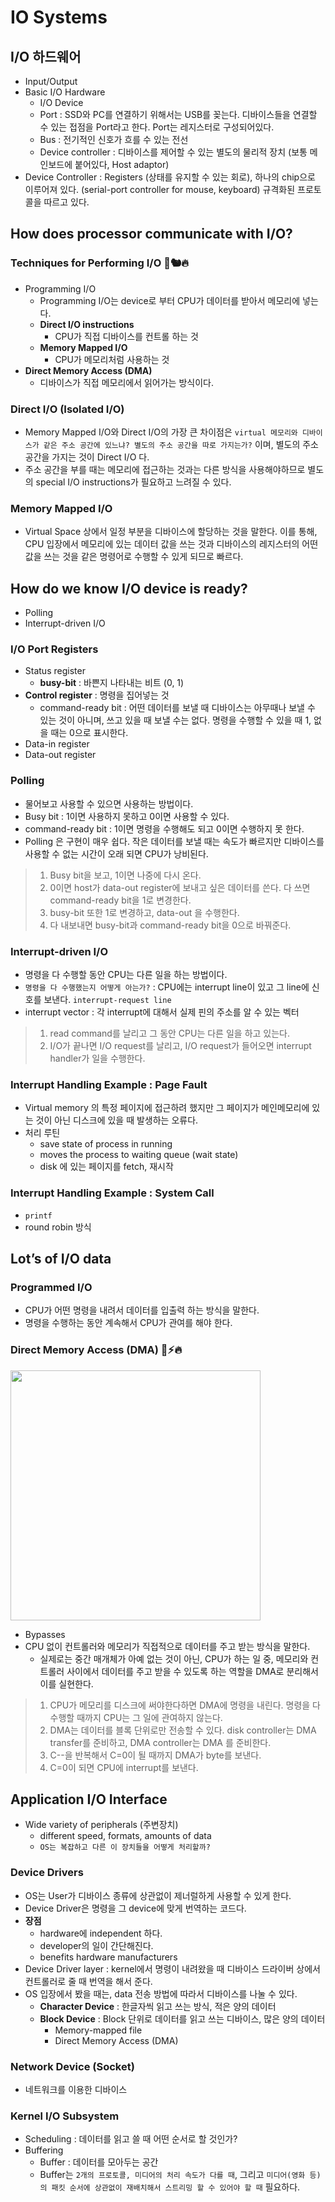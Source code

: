 # IO Systems
## I/O 하드웨어
* Input/Output
* Basic I/O Hardware
	* I/O Device
	* Port : SSD와 PC를 연결하기 위해서는 USB를 꽂는다. 디바이스들을 연결할 수 있는 접점을 Port라고 한다.  Port는 레지스터로 구성되어있다.
	* Bus : 전기적인 신호가 흐를 수 있는 전선
	* Device controller : 디바이스를 제어할 수 있는 별도의 물리적 장치 (보통 메인보드에 붙어있다, Host adaptor)
* Device Controller : Registers (상태를 유지할 수 있는 회로), 하나의 chip으로 이루어져 있다. (serial-port controller for mouse, keyboard) 규격화된 프로토콜을 따르고 있다.

## How does processor communicate with I/O?
### Techniques for Performing I/O 🥜🐿🔥
* Programming I/O
	* Programming I/O는 device로 부터 CPU가 데이터를 받아서 메모리에 넣는다. 
	* **Direct I/O instructions**
		* CPU가 직접 디바이스를 컨트롤 하는 것
	* **Memory Mapped I/O** 
		* CPU가 메모리처럼 사용하는 것
* **Direct Memory Access (DMA)**
	* 디바이스가 직접 메모리에서 읽어가는 방식이다.

### Direct I/O (Isolated I/O)
* Memory Mapped I/O와 Direct I/O의 가장 큰 차이점은 `virtual 메모리와 디바이스가 같은 주소 공간에 있느냐? 별도의 주소 공간을 따로 가지는가?` 이며,  별도의 주소공간을 가지는 것이 Direct I/O 다.
* 주소 공간을 부를 때는 메모리에 접근하는 것과는 다른 방식을 사용해야하므로 별도의 special I/O instructions가 필요하고 느려질 수 있다. 

### Memory Mapped I/O
* Virtual Space 상에서 일정 부분을 디바이스에 할당하는 것을 말한다. 이를 통해, CPU 입장에서 메모리에 있는 데이터 값을 쓰는 것과 디바이스의 레지스터의 어떤 값을 쓰는 것을 같은 명령어로 수행할 수 있게 되므로 빠르다.

## How do we know I/O device is ready?
* Polling
* Interrupt-driven I/O

### I/O Port Registers
* Status register
	* **busy-bit** : 바쁜지 나타내는 비트 (0, 1)
* **Control register** : 명령을 집어넣는 것
	* command-ready bit : 어떤 데이터를 보낼 때 디바이스는 아무때나 보낼 수 있는 것이 아니며, 쓰고 있을 때 보낼 수는 없다. 명령을 수행할 수 있을 때 1, 없을 때는 0으로 표시한다.
* Data-in register
* Data-out register

### Polling
* 물어보고 사용할 수 있으면 사용하는 방법이다.
* Busy bit : 1이면 사용하지 못하고 0이면 사용할 수 있다.
* command-ready bit : 1이면 명령을 수행해도 되고 0이면 수행하지 못 한다.
* Polling 은 구현이 매우 쉽다. 작은 데이터를 보낼 때는 속도가 빠르지만 디바이스를 사용할 수 없는 시간이 오래 되면 CPU가 낭비된다.

> 1. Busy bit을 보고, 1이면 나중에 다시 온다.   
> 2. 0이면 host가 data-out register에 보내고 싶은 데이터를 쓴다. 다 쓰면 command-ready bit을 1로 변경한다.   
> 3. busy-bit 또한 1로 변경하고, data-out 을 수행한다.  
> 4. 다 내보내면 busy-bit과 command-ready bit을 0으로 바꿔준다.  

### Interrupt-driven I/O
* 명령을 다 수행할 동안 CPU는 다른 일을 하는 방법이다.
* `명령을 다 수행했는지 어떻게 아는가?` : CPU에는 interrupt line이 있고 그 line에 신호를 보낸다. `interrupt-request line`
* interrupt vector : 각 interrupt에 대해서 실제 핀의 주소를 알 수 있는 벡터

> 1. read command를 날리고 그 동안 CPU는 다른 일을 하고 있는다.  
> 2. I/O가 끝나면 I/O request를 날리고, I/O request가 들어오면 interrupt handler가 일을 수행한다.  

### Interrupt Handling Example : Page Fault
* Virtual memory 의 특정 페이지에 접근하려 했지만 그 페이지가 메인메모리에 있는 것이 아닌 디스크에 있을 때 발생하는 오류다.
* 처리 루틴 
	* save state of process in running
	* moves the process to waiting queue (wait state)
	* disk 에 있는 페이지를 fetch, 재시작

### Interrupt Handling Example : System Call
* `printf`
* round robin 방식

## Lot’s of I/O data
### Programmed I/O
* CPU가 어떤 명령을 내려서 데이터를 입출력 하는 방식을 말한다.
* 명령을 수행하는 동안 계속해서 CPU가 관여를 해야 한다.

### Direct Memory Access (DMA) 🌈⚡️🔥
<img  width = "400" src  ="https://user-images.githubusercontent.com/64299475/145532276-2c3bfbee-cb4b-49ac-b4f1-ce7b709914e9.png">

* Bypasses
* CPU 없이 컨트롤러와 메모리가 직접적으로 데이터를 주고 받는 방식을 말한다.
	* 실제로는 중간 매개체가 아예 없는 것이 아닌, CPU가 하는 일 중, 메모리와 컨트롤러 사이에서 데이터를 주고 받을 수 있도록 하는 역할을 DMA로 분리해서 이를 실현한다.

> 1. CPU가 메모리를 디스크에 써야한다하면 DMA에 명령을 내린다. 명령을 다 수행할 때까지 CPU는 그 일에 관여하지 않는다.  
> 2. DMA는 데이터를 블록 단위로만 전송할 수 있다. disk controller는 DMA transfer를 준비하고, DMA controller는 DMA 를 준비한다.  
> 3. C--을 반복해서 C=0이 될 때까지 DMA가 byte를 보낸다.  
> 4. C=0이 되면 CPU에 interrupt를 보낸다.  


## Application I/O Interface
* Wide variety of peripherals (주변장치)
	* different speed, formats, amounts of data
	* `OS는 복잡하고 다른 이 장치들을 어떻게 처리할까?`

### Device Drivers
* OS는 User가 디바이스 종류에 상관없이 제너럴하게 사용할 수 있게 한다.
* Device Driver은 명령을 그 device에 맞게 번역하는 코드다.
* **장점**
	* hardware에 independent 하다.
	* developer의 일이 간단해진다.
	* benefits hardware manufacturers
* Device Driver layer : kernel에서 명령이 내려왔을 때 디바이스 드라이버 상에서 컨트롤러로 줄 때 번역을 해서 준다.
* OS 입장에서 봤을 때는, data 전송 방법에 따라서 디바이스를 나눌 수 있다.
	* **Character Device** : 한글자씩 읽고 쓰는 방식, 적은 양의 데이터
	* **Block Device** : Block 단위로 데이터를 읽고 쓰는 디바이스, 많은 양의 데이터
		* Memory-mapped file
		* Direct Memory Access (DMA)
	
### Network Device (Socket)
* 네트워크를 이용한 디바이스

### Kernel I/O Subsystem
* Scheduling : 데이터를 읽고 쓸 때 어떤 순서로 할 것인가?
* Buffering
	* Buffer : 데이터를 모아두는 공간
	* Buffer는 `2개의 프로토콜, 미디어의 처리 속도가 다를 때`, 그리고 `미디어(영화 등)의 패킷 순서에 상관없이 재배치해서 스트리밍 할 수 있어야 할 때` 필요하다.


